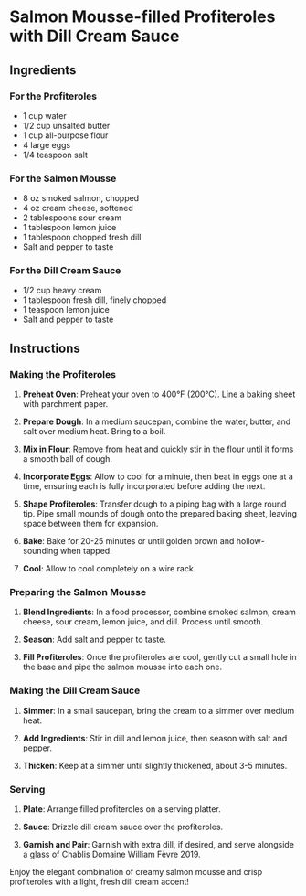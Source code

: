 # Salmon Mousse-filled Profiteroles with Dill Cream Sauce

## Ingredients

### For the Profiteroles
- 1 cup water
- 1/2 cup unsalted butter
- 1 cup all-purpose flour
- 4 large eggs
- 1/4 teaspoon salt

### For the Salmon Mousse
- 8 oz smoked salmon, chopped
- 4 oz cream cheese, softened
- 2 tablespoons sour cream
- 1 tablespoon lemon juice
- 1 tablespoon chopped fresh dill
- Salt and pepper to taste

### For the Dill Cream Sauce
- 1/2 cup heavy cream
- 1 tablespoon fresh dill, finely chopped
- 1 teaspoon lemon juice
- Salt and pepper to taste

## Instructions

### Making the Profiteroles

1. **Preheat Oven**: Preheat your oven to 400°F (200°C). Line a baking sheet with parchment paper.

2. **Prepare Dough**: In a medium saucepan, combine the water, butter, and salt over medium heat. Bring to a boil.

3. **Mix in Flour**: Remove from heat and quickly stir in the flour until it forms a smooth ball of dough.

4. **Incorporate Eggs**: Allow to cool for a minute, then beat in eggs one at a time, ensuring each is fully incorporated before adding the next.

5. **Shape Profiteroles**: Transfer dough to a piping bag with a large round tip. Pipe small mounds of dough onto the prepared baking sheet, leaving space between them for expansion.

6. **Bake**: Bake for 20-25 minutes or until golden brown and hollow-sounding when tapped.

7. **Cool**: Allow to cool completely on a wire rack.

### Preparing the Salmon Mousse

1. **Blend Ingredients**: In a food processor, combine smoked salmon, cream cheese, sour cream, lemon juice, and dill. Process until smooth.

2. **Season**: Add salt and pepper to taste.

3. **Fill Profiteroles**: Once the profiteroles are cool, gently cut a small hole in the base and pipe the salmon mousse into each one.

### Making the Dill Cream Sauce

1. **Simmer**: In a small saucepan, bring the cream to a simmer over medium heat.

2. **Add Ingredients**: Stir in dill and lemon juice, then season with salt and pepper.

3. **Thicken**: Keep at a simmer until slightly thickened, about 3-5 minutes.

### Serving

1. **Plate**: Arrange filled profiteroles on a serving platter.

2. **Sauce**: Drizzle dill cream sauce over the profiteroles.

3. **Garnish and Pair**: Garnish with extra dill, if desired, and serve alongside a glass of Chablis Domaine William Fèvre 2019.

Enjoy the elegant combination of creamy salmon mousse and crisp profiteroles with a light, fresh dill cream accent!